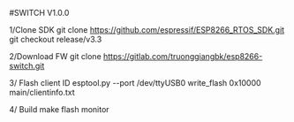 #SWITCH V1.0.0

1/Clone SDK 
git clone https://github.com/espressif/ESP8266_RTOS_SDK.git
git checkout release/v3.3

2/Download FW
git clone https://gitlab.com/truonggiangbk/esp8266-switch.git

3/ Flash client ID
esptool.py --port /dev/ttyUSB0 write_flash 0x10000 main/clientinfo.txt

4/ Build
make flash monitor